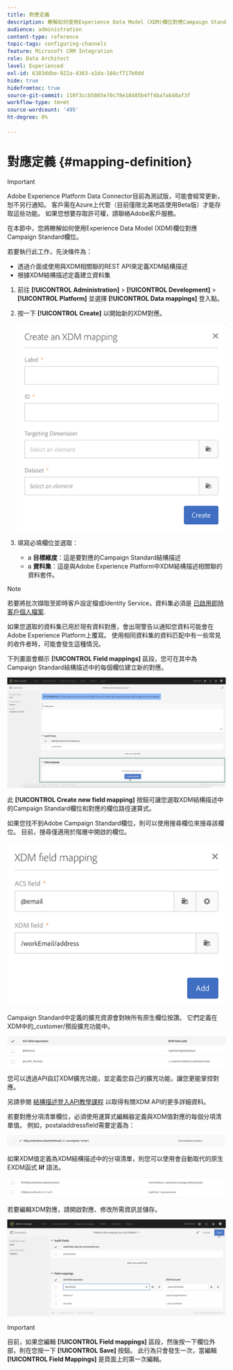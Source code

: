 ```yaml
---
title: 對應定義
description: 瞭解如何使用Experience Data Model (XDM)欄位對應Campaign Standard欄位。
audience: administration
content-type: reference
topic-tags: configuring-channels
feature: Microsoft CRM Integration
role: Data Architect
level: Experienced
exl-id: 6383ddbe-922a-4363-a1da-166cf717b0dd
hide: true
hidefromtoc: true
source-git-commit: 110f3ccb5865e70c78e18485b4ff4ba7a648af3f
workflow-type: tm+mt
source-wordcount: '495'
ht-degree: 0%

---
```


# 對應定義 {#mapping-definition}

>[!IMPORTANT]
>
>Adobe Experience Platform Data Connector目前為測試版，可能會經常更新，恕不另行通知。 客戶需在Azure上代管（目前僅限北美地區使用Beta版）才能存取這些功能。 如果您想要存取許可權，請聯絡Adobe客戶服務。

在本節中，您將瞭解如何使用Experience Data Model (XDM)欄位對應Campaign Standard欄位。

若要執行此工作，先決條件為：

* 透過介面或使用與XDM相關聯的REST API來定義XDM結構描述
* 根據XDM結構描述定義建立資料集

1. 前往 **[!UICONTROL Administration]** > **[!UICONTROL Development]** > **[!UICONTROL Platform]** 並選擇 **[!UICONTROL Data mappings]** 登入點。

1. 按一下 **[!UICONTROL Create]** 以開始新的XDM對應。

   ![](assets/aep_createmapping.png)

1. 填寫必填欄位並選取：

   * a **目標維度**：這是要對應的Campaign Standard結構描述
   * a **資料集**：這是與Adobe Experience Platform中XDM結構描述相關聯的資料套件。

>[!NOTE]
>
>若要將批次擷取至即時客戶設定檔或Identity Service，資料集必須是 [已啟用即時客戶個人檔案](https://experienceleague.adobe.com/docs/experience-platform/rtcdp/intro/get-started.html).
>
>如果您選取的資料集已用於現有資料對應，會出現警告以通知您資料可能會在Adobe Experience Platform上覆寫。 使用相同資料集的資料匹配中有一些常見的收件者時，可能會發生這種情況。

下列畫面會顯示 **[!UICONTROL Field mappings]** 區段，您可在其中為Campaign Standard結構描述中的每個欄位建立新的對應。

![](assets/aep_fieldmappings.png)

此 **[!UICONTROL Create new field mapping]** 按鈕可讓您選取XDM結構描述中的Campaign Standard欄位和對應的欄位路徑運算式。

如果您找不到Adobe Campaign Standard欄位，則可以使用搜尋欄位來搜尋該欄位。 目前，搜尋僅適用於階層中開啟的欄位。

![](assets/aep_mapfield.png)

Campaign Standard中定義的擴充資源會對映所有原生欄位按讚。 它們定義在XDM中的_customer/預設擴充功能中。

![](assets/aep_fieldscusmapping.png)

您可以透過API自訂XDM擴充功能，並定義您自己的擴充功能，讓您更能掌控對應。

另請參閱 [結構描述登入API教學課程](https://experienceleague.adobe.com/docs/experience-platform/xdm/api/getting-started.html) 以取得有關XDM API的更多詳細資料。

若要對應分項清單欄位，必須使用運算式編輯器定義與XDM值對應的每個分項清單值。 例如，postaladdressfield需要定義為：

![](assets/aep_enummapping.png)

如果XDM值定義為XDM結構描述中的分項清單，則您可以使用會自動取代的原生EXDM函式 **lif** 語法。

![](assets/aep_enummappingexdm.png)

若要編輯XDM對應，請開啟對應、修改所需資訊並儲存。

![](assets/aep_editmapping.png)

>[!IMPORTANT]
>
>目前，如果您編輯 **[!UICONTROL Field mappings]** 區段，然後按一下欄位外部，則在您按一下 **[!UICONTROL Save]** 按鈕。 此行為只會發生一次，當編輯 **[!UICONTROL Field Mappings]** 是頁面上的第一次編輯。
